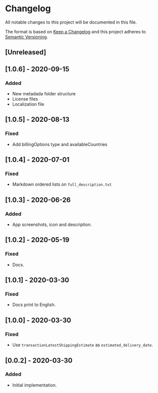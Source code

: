 # Changelog

All notable changes to this project will be documented in this file.

The format is based on [Keep a Changelog](http://keepachangelog.com/en/1.0.0/)
and this project adheres to [Semantic Versioning](http://semver.org/spec/v2.0.0.html).

## [Unreleased]

## [1.0.6] - 2020-09-15
### Added
- New metadada folder structure
- License files
- Localization file

## [1.0.5] - 2020-08-13

### Fixed

- Add billingOptions type and availableCountries

## [1.0.4] - 2020-07-01
### Fixed
- Markdown ordered lists on `full_description.txt`

## [1.0.3] - 2020-06-26

### Added

- App screenshots, icon and description.

## [1.0.2] - 2020-05-19

### Fixed

- Docs.

## [1.0.1] - 2020-03-30

### Fixed

- Docs print to English.

## [1.0.0] - 2020-03-30

### Fixed
- Use `transactionLatestShippingEstimate` as `estimated_delivery_date`.

## [0.0.2] - 2020-03-30

### Added
- Initial implementation.
